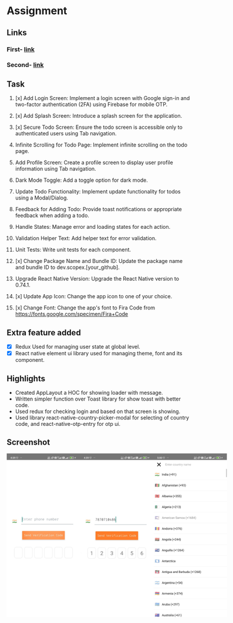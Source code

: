 # Assignment

## Links

### First- [link](https://github.com/ashish293/assignment-first)

### Second- [link](https://github.com/ashish293/assignment-first)

## Task

1. [x] Add Login Screen: Implement a login screen with Google sign-in and two-factor authentication (2FA) using Firebase for mobile OTP.

2. [x] Add Splash Screen: Introduce a splash screen for the application.

3. [x] Secure Todo Screen: Ensure the todo screen is accessible only to authenticated users using Tab navigation.

4. Infinite Scrolling for Todo Page: Implement infinite scrolling on the todo page.

5. Add Profile Screen: Create a profile screen to display user profile information using Tab navigation.

6. Dark Mode Toggle: Add a toggle option for dark mode.

7. Update Todo Functionality: Implement update functionality for todos using a Modal/Dialog.

8. Feedback for Adding Todo: Provide toast notifications or appropriate feedback when adding a todo.

9. Handle States: Manage error and loading states for each action.

10. Validation Helper Text: Add helper text for error validation.

11. Unit Tests: Write unit tests for each component.

12. [x] Change Package Name and Bundle ID: Update the package name and bundle ID to dev.scopex.[your_github].

13. Upgrade React Native Version: Upgrade the React Native version to 0.74.1.

14. [x] Update App Icon: Change the app icon to one of your choice.

15. [x] Change Font: Change the app's font to Fira Code from https://fonts.google.com/specimen/Fira+Code

## Extra feature added

- [x] Redux Used for managing user state at global level.
- [x] React native element ui library used for managing theme, font and its component.

## Highlights

- Created AppLayout a HOC for showing loader with message.
- Written simpler function over Toast library for show toast with better code.
- Used redux for checking login and based on that screen is showing.
- Used library react-native-country-picker-modal for selecting of country code, and react-native-otp-entry for otp ui.

## Screenshot
<div style="display:flex">
<img src="https://raw.githubusercontent.com/ashish293/assignment/master/images/Login1.jpg" width="200">

<img src="https://raw.githubusercontent.com/ashish293/assignment/master/images/Login2.jpg" width="200">

<img src="https://raw.githubusercontent.com/ashish293/assignment/master/images/Login3.jpg" width="200">
</div>

